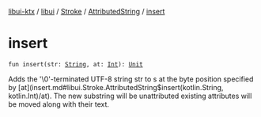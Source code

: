 [libui-ktx](../../../index.md) / [libui](../../index.md) / [Stroke](../index.md) / [AttributedString](index.md) / [insert](./insert.md)

# insert

`fun insert(str: `[`String`](https://kotlinlang.org/api/latest/jvm/stdlib/kotlin/-string/index.html)`, at: `[`Int`](https://kotlinlang.org/api/latest/jvm/stdlib/kotlin/-int/index.html)`): `[`Unit`](https://kotlinlang.org/api/latest/jvm/stdlib/kotlin/-unit/index.html)

Adds the '\0'-terminated UTF-8 string str to s at the byte position specified by [at](insert.md#libui.Stroke.AttributedString$insert(kotlin.String, kotlin.Int)/at).
The new substring will be unattributed existing attributes will be moved along with their text.

